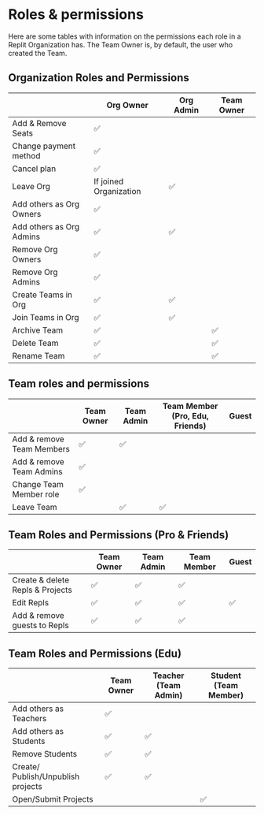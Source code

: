 # Roles & permissions

Here are some tables with information on the permissions each role in a Replit Organization has. The Team Owner is, by default, the user who created the Team.

## Organization Roles and Permissions
|                          | Org Owner              | Org Admin | Team Owner |
|--------------------------|------------------------|-----------|------------|
| Add & Remove Seats       | ✅                      |           |            |
| Change payment method    | ✅                      |           |            |
| Cancel plan              | ✅                      |           |            |
| Leave Org                | If joined Organization | ✅         |            |
| Add others as Org Owners | ✅                      |           |            |
| Add others as Org Admins | ✅                      | ✅         |            |
| Remove Org Owners        | ✅                      |           |            |
| Remove Org Admins        | ✅                      |           |            |
| Create Teams in Org      | ✅                      | ✅         |            |
| Join Teams in Org        | ✅                      | ✅         |            |
| Archive Team             | ✅                      |           | ✅          |
| Delete Team              | ✅                      |           | ✅          |
| Rename Team              | ✅                      |           | ✅          |        

## Team roles and permissions
|                                 | Team Owner | Team Admin | Team Member (Pro, Edu, Friends) | Guest |
|---------------------------------|------------|------------|---------------------------------|-------|
| Add & remove Team Members       | ✅          | ✅          |                              |       |
| Add & remove Team Admins        | ✅          |             |                               |       |
| Change Team Member role         | ✅          |             |                               |       |
| Leave Team                      |             | ✅          | ✅                            |       |


## Team Roles and Permissions (Pro & Friends)
|                                   | Team Owner | Team Admin | Team Member  | Guest |
|-----------------------------------|------------|------------|-------------------|-------|
| Create & delete Repls & Projects  | ✅          | ✅          | ✅                 |       |      
| Edit Repls                        | ✅          | ✅          | ✅                 | ✅    |            
| Add & remove guests to Repls      | ✅          | ✅          | ✅                 |       |       

## Team Roles and Permissions (Edu)
|                                    | Team Owner | Teacher (Team Admin) | Student (Team Member) |
|------------------------------------|------------|------------|---------------------------|
| Add others as Teachers   | ✅          |             |                           |       
| Add others as Students   | ✅          | ✅          |                           |       
| Remove Students          | ✅          | ✅          |                           |       
| Create/ Publish/Unpublish projects     | ✅          | ✅                        |                                  
| Open/Submit Projects    |              |             | ✅                        |             

